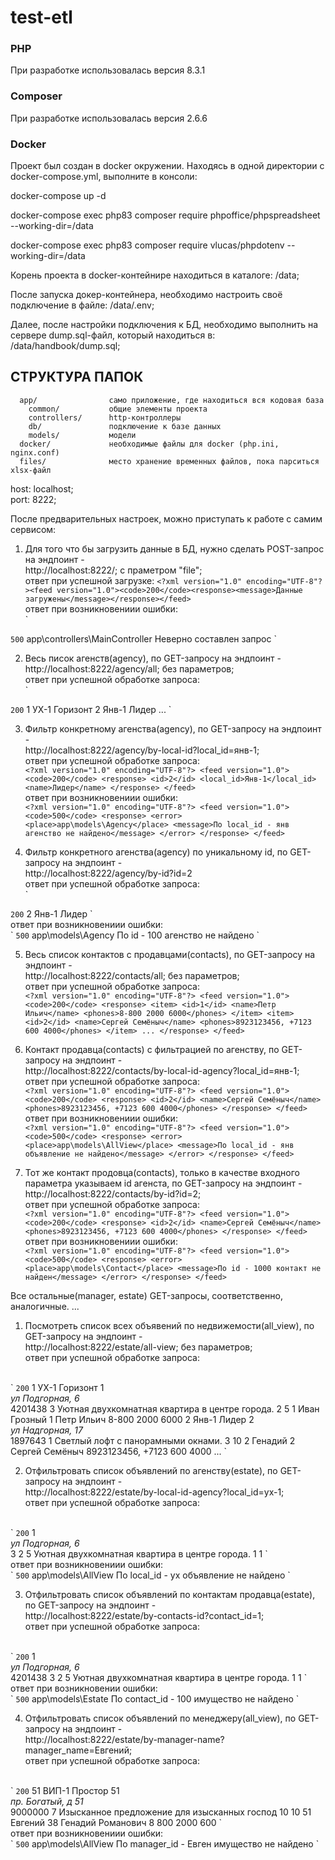 # test-etl

### PHP
При разработке использовалась версия 8.3.1

### Composer
При разработке использовалась версия 2.6.6

### Docker
Проект был создан в docker окружении.
Находясь в одной директории с docker-compose.yml,
выполните в консоли:

docker-compose up -d 

docker-compose exec php83 composer require phpoffice/phpspreadsheet --working-dir=/data

docker-compose exec php83 composer require vlucas/phpdotenv --working-dir=/data

Корень проекта в docker-контейнире находиться в каталоге: /data;

После запуска докер-контейнера, необходимо настроить своё подключение в файле: /data/.env;

Далее, после настройки подключения к БД, необходимо выполнить на сервере dump.sql-файл, который находиться в: /data/handbook/dump.sql;

СТРУКТУРА ПАПОК
-------------------
      app/                само приложение, где находиться вся кодовая база
        common/           общие элементы проекта
        controllers/      http-контроллеры
        db/               подключение к базе данных
        models/           модели
      docker/             необходимые файлы для docker (php.ini, nginx.conf)
      files/              место хранение временных файлов, пока парситься xlsx-файл

host: localhost; <br />
port: 8222;

После предварительных настроек, можно приступать к работе с самим сервисом:

1) Для того что бы загрузить данные в БД, нужно сделать POST-запрос на эндпоинт - <br />http://localhost:8222/; с праметром "file";
<br />ответ при успешной загрузке:
`<?xml version="1.0" encoding="UTF-8"?><feed version="1.0"><code>200</code><response><message>Данные загружены</message></response></feed>`
<br />ответ при возникновениии ошибки:
<br />`<?xml version="1.0" encoding="UTF-8"?>
<feed version="1.0">
    <code>500</code>
    <response>
        <error>
            <place>app\controllers\MainController</place>
            <message>Неверно составлен запрос</message>
        </error>
    </response>
</feed>`   

2) Весь писок агенств(agency), по GET-запросу на эндпоинт - <br />http://localhost:8222/agency/all; без параметров;
<br />ответ при успешной обработке запроса:
<br />`<?xml version="1.0" encoding="UTF-8"?>
<feed version="1.0">
    <code>200</code>
    <response>
        <item>
            <id>1</id>
            <local_id>УХ-1</local_id>
            <name>Горизонт</name>
        </item>
        <item>
            <id>2</id>
            <local_id>Янв-1</local_id>
            <name>Лидер</name>
        </item>
...
    </response>
</feed>`


3) Фильтр конкретному агенства(agency), по GET-запросу на эндпоинт - <br />http://localhost:8222/agency/by-local-id?local_id=янв-1;
   <br />
   ответ при успешной обработке запроса:
   <br />
   `<?xml version="1.0" encoding="UTF-8"?>
    <feed version="1.0">
        <code>200</code>
        <response>
            <id>2</id>
            <local_id>Янв-1</local_id>
            <name>Лидер</name>
        </response>
    </feed>`
   <br />ответ при возникновениии ошибки:
   <br />`<?xml version="1.0" encoding="UTF-8"?>
    <feed version="1.0">
        <code>500</code>
        <response>
            <error>
                <place>app\models\Agency</place>
                <message>По local_id - янв агенство не найдено</message>
            </error>
        </response>
    </feed>`

4) Фильтр конкретного агенства(agency) по уникальному id, по GET-запросу на эндпоинт - <br />http://localhost:8222/agency/by-id?id=2
<br />ответ при успешной обработке запроса:
<br />`<?xml version="1.0" encoding="UTF-8"?>
<feed version="1.0">
    <code>200</code>
    <response>
        <id>2</id>
        <local_id>Янв-1</local_id>
        <name>Лидер</name>
    </response>
</feed>`
<br />ответ при возникновениии ошибки:
<br />`<?xml version="1.0" encoding="UTF-8"?>
<feed version="1.0">
    <code>500</code>
    <response>
        <error>
            <place>app\models\Agency</place>
            <message>По id - 100 агенство не найдено</message>
        </error>
    </response>
</feed>`

5) Весь список контактов с продавцами(contacts), по GET-запросу на эндпоинт - <br />http://localhost:8222/contacts/all; без параметров;
<br />ответ при успешной обработке запроса:
<br />`<?xml version="1.0" encoding="UTF-8"?>
   <feed version="1.0">
   <code>200</code>
   <response>
   <item>
   <id>1</id>
   <name>Петр Ильич</name>
   <phones>8-800 2000 6000</phones>
   </item>
   <item>
   <id>2</id>
   <name>Сергей Семёныч</name>
   <phones>8923123456, +7123 600 4000</phones>
   </item>
   ...
   </response>
   </feed>`

6) Контакт продавца(contacts) с фильтрацией по агенству, по GET-запросу на эндпоинт - <br />http://localhost:8222/contacts/by-local-id-agency?local_id=янв-1;
<br />ответ при успешной обработке запроса:
<br />`<?xml version="1.0" encoding="UTF-8"?>
   <feed version="1.0">
   <code>200</code>
   <response>
   <id>2</id>
   <name>Сергей Семёныч</name>
   <phones>8923123456, +7123 600 4000</phones>
   </response>
   </feed>`
<br />ответ при возникновениии ошибки:
<br />`<?xml version="1.0" encoding="UTF-8"?>
   <feed version="1.0">
   <code>500</code>
   <response>
   <error>
   <place>app\models\AllView</place>
   <message>По local_id - янв объявление не найдено</message>
   </error>
   </response>
   </feed>`

7) Тот же контакт продовца(contacts), только в качестве входного параметра указываем id агенста, по GET-запросу на эндпоинт - <br />http://localhost:8222/contacts/by-id?id=2;
<br />ответ при успешной обработке запроса:
<br />`<?xml version="1.0" encoding="UTF-8"?>
   <feed version="1.0">
   <code>200</code>
   <response>
   <id>2</id>
   <name>Сергей Семёныч</name>
   <phones>8923123456, +7123 600 4000</phones>
   </response>
   </feed>`
<br />ответ при возникновениии ошибки:
<br />`<?xml version="1.0" encoding="UTF-8"?>
   <feed version="1.0">
   <code>500</code>
   <response>
   <error>
   <place>app\models\Contact</place>
   <message>По id - 1000 контакт не найден</message>
   </error>
   </response>
   </feed>`


Все остальные(manager, estate) GET-запросы, соответственно, аналогичные.
...


1) Посмотреть список всех объявений по недвижемости(all_view), по GET-запросу на эндпоинт - <br />http://localhost:8222/estate/all-view; без параметров;
<br />ответ при успешной обработке запроса:
<br />
`<?xml version="1.0" encoding="UTF-8"?>
<feed version="1.0">
    <code>200</code>
    <response>
        <item>
            <id_agency>1</id_agency>
            <local_id>УХ-1</local_id>
            <name_agency>Горизонт</name_agency>
            <id_estate>1</id_estate>
            <address>ул Подгорная, 6</address>
            <price>4201438</price>
            <rooms>3</rooms>
            <description>Уютная двухкомнатная квартира в центре города.</description>
            <floor>2</floor>
            <house_floors>5</house_floors>
            <id_manager>1</id_manager>
            <name_manager>Иван Грозный</name_manager>
            <id_contacts>1</id_contacts>
            <name_seller>Петр Ильич</name_seller>
            <phones_seller>8-800 2000 6000</phones_seller>
        </item>
        <item>
            <id_agency>2</id_agency>
            <local_id>Янв-1</local_id>
            <name_agency>Лидер</name_agency>
            <id_estate>2</id_estate>
            <address>ул Надгорная, 17</address>
            <price>1897643</price>
            <rooms>1</rooms>
            <description>Светлый лофт с панорамными окнами.</description>
            <floor>3</floor>
            <house_floors>10</house_floors>
            <id_manager>2</id_manager>
            <name_manager>Генадий</name_manager>
            <id_contacts>2</id_contacts>
            <name_seller>Сергей Семёныч</name_seller>
            <phones_seller>8923123456, +7123 600 4000</phones_seller>
        </item>
        ...
    </response>
</feed>`

2) Отфильтровать список объявлений по агенству(estate), по GET-запросу на эндпоинт - <br />http://localhost:8222/estate/by-local-id-agency?local_id=ух-1;
<br />ответ при успешной обработке запроса:
<br />
`<?xml version="1.0" encoding="UTF-8"?>
<feed version="1.0">
    <code>200</code>
    <response>
        <id>1</id>
        <address>ул Подгорная, 6</address>
        <rooms>3</rooms>
        <floor>2</floor>
        <house_floors>5</house_floors>
        <description>Уютная двухкомнатная квартира в центре города.</description>
        <contact_id>1</contact_id>
        <manager_id>1</manager_id>
    </response>
</feed>`
<br />ответ при возникновениии ошибки:
<br />`<?xml version="1.0" encoding="UTF-8"?>
<feed version="1.0">
<code>500</code>
<response>
<error>
<place>app\models\AllView</place>
<message>По local_id - ух объявление не найдено</message>
</error>
</response>
</feed>`

3) Отфильтровать список объявлений по контактам продавца(estate), по GET-запросу на эндпоинт - <br />http://localhost:8222/estate/by-contacts-id?contact_id=1;
<br />ответ при успешной обработке запроса:
<br />
`<?xml version="1.0" encoding="UTF-8"?>
<feed version="1.0">
    <code>200</code>
    <response>
        <item>
            <id>1</id>
            <address>ул Подгорная, 6</address>
            <price>4201438</price>
            <rooms>3</rooms>
            <floor>2</floor>
            <house_floors>5</house_floors>
            <description>Уютная двухкомнатная квартира в центре города.</description>
            <contact_id>1</contact_id>
            <manager_id>1</manager_id>
        </item>
    </response>
</feed>`   
<br />ответ при возникновении ошибки:
<br />`<?xml version="1.0" encoding="UTF-8"?>
   <feed version="1.0">
   <code>500</code>
   <response>
   <error>
   <place>app\models\Estate</place>
   <message>По contact_id - 100 имущество не найдено</message>
   </error>
   </response>
   </feed>`

4) Отфильтровать список объявлений по менеджеру(all_view), по GET-запросу на эндпоинт - <br />http://localhost:8222/estate/by-manager-name?manager_name=Евгений;
<br />ответ при успешной обработке запроса:
<br />
`<?xml version="1.0" encoding="UTF-8"?>
<feed version="1.0">
    <code>200</code>
    <response>
        <item>
            <id_agency>51</id_agency>
            <local_id>ВИП-1</local_id>
            <name_agency>Простор</name_agency>
            <id_estate>51</id_estate>
            <address>пр. Богатый, д 51</address>
            <price>9000000</price>
            <rooms>7</rooms>
            <description>Изысканное предложение для изысканных господ</description>
            <floor>10</floor>
            <house_floors>10</house_floors>
            <id_manager>51</id_manager>
            <name_manager>Евгений</name_manager>
            <id_contacts>38</id_contacts>
            <name_seller>Генадий Романович</name_seller>
            <phones_seller>8 800 2000 600</phones_seller>
        </item>
    </response>
</feed>`   
<br />ответ при возникновениии ошибки:
<br />
`<?xml version="1.0" encoding="UTF-8"?>
<feed version="1.0">
    <code>500</code>
    <response>
        <error>
            <place>app\models\AllView</place>
            <message>По manager_id - Евген имущество не найдено</message>
        </error>
    </response>
</feed>`   

